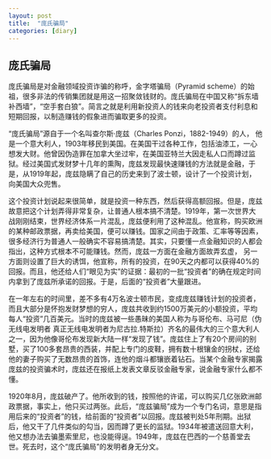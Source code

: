 ```yaml
---
layout:	post
title:	"庞氏骗局"
categories:	[diary]
---
```


## 庞氏骗局 ##
庞氏骗局是对金融领域投资诈骗的称呼，金字塔骗局（Pyramid scheme）的始祖，很多非法的传销集团就是用这一招聚敛钱财的。庞氏骗局在中国又称“拆东墙补西墙”，“空手套白狼”。简言之就是利用新投资人的钱来向老投资者支付利息和短期回报，以制造赚钱的假象进而骗取更多的投资。

“庞氏骗局”源自于一个名叫查尔斯·庞兹（Charles Ponzi，1882-1949）的人， 他是一个意大利人，1903年移民到美国。在美国干过各种工作，包括油漆工，一心想发大财。他曾因伪造罪在加拿大坐过牢，在美国亚特兰大因走私人口而蹲过监狱。经过美国式发财梦十几年的熏陶，庞兹发现最快速赚钱的方法就是金融，于是，从1919年起，庞兹隐瞒了自己的历史来到了波士顿，设计了一个投资计划，向美国大众兜售。

这个投资计划说起来很简单，就是投资一种东西，然后获得高额回报。但是，庞兹故意把这个计划弄得非常复杂，让普通人根本搞不清楚。1919年，第一次世界大战刚刚结束，世界经济体系一片混乱，庞兹便利用了这种混乱。他宣称，购买欧洲的某种邮政票据，再卖给美国，便可以赚钱。国家之间由于政策、汇率等等因素，很多经济行为普通人一般确实不容易搞清楚。其实，只要懂一点金融知识的人都会指出，这种方式根本不可能赚钱。然而，庞兹一方面在金融方面故弄玄虚， 另一方面则设置了巨大的诱饵，他宣称，所有的投资，在90天之内都可以获得40%的回报。而且，他还给人们“眼见为实”的证据：最初的一批“投资者”的确在规定时间内拿到了庞兹所承诺的回报。于是，后面的“投资者”大量跟进。

在一年左右的时间里，差不多有4万名波士顿市民，变成庞兹赚钱计划的投资者，而且大部分是怀抱发财梦想的穷人，庞兹共收到约1500万美元的小额投资，平均每人“投资”几百美元。当时的庞兹被一些愚昧的美国人称为与哥伦布、马可尼（伪无线电发明者 真正无线电发明者为尼古拉.特斯拉）齐名的最伟大的三个意大利人之一，因为他像哥伦布发现新大陆一样“发现了钱”。庞兹住上了有20个房间的别墅，买了100多套昂贵的西装，并配上专门的皮鞋，拥有数十根镶金的拐杖，还给他的妻子购买了无数昂贵的首饰，连他的烟斗都镶嵌着钻石。当某个金融专家揭露庞兹的投资骗术时，庞兹还在报纸上发表文章反驳金融专家，说金融专家什么都不懂。

1920年8月，庞兹破产了。他所收到的钱，按照他的许诺，可以购买几亿张欧洲邮政票据，事实上，他只买过两张。此后，“庞兹骗局”成为一个专门名词，意思是指用后来的“投资者”的钱，给前面的“投资者”以回报。庞兹被判处5年刑期。出狱后，他又干了几件类似的勾当，因而蹲了更长的监狱。1934年被遣送回意大利，他又想办法去骗墨索里尼，也没能得逞。1949年，庞兹在巴西的一个慈善堂去世。死去时，这个“庞氏骗局”的发明者身无分文。